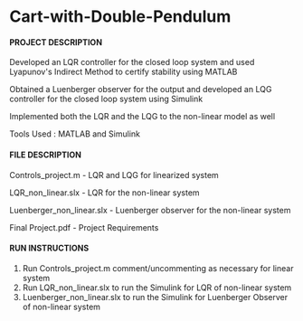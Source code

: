 # Cart-with-Double-Pendulum

#### **PROJECT DESCRIPTION**
Developed an LQR controller for the closed loop system and used Lyapunov's Indirect Method to certify stability using MATLAB

Obtained a Luenberger observer for the output and developed an LQG controller for the closed loop system using Simulink

Implemented both the LQR and the LQG to the non-linear model as well

Tools Used : MATLAB and Simulink

#### **FILE DESCRIPTION**

Controls_project.m - LQR and LQG for linearized system 

LQR_non_linear.slx - LQR for the non-linear system

Luenberger_non_linear.slx - Luenberger observer for the non-linear system

Final Project.pdf - Project Requirements

#### **RUN INSTRUCTIONS**

1) Run Controls_project.m comment/uncommenting as necessary for linear system
2) Run LQR_non_linear.slx to run the Simulink for LQR of non-linear system 
3) Luenberger_non_linear.slx to run the Simulink for Luenberger Observer of non-linear system

